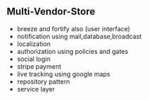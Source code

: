 ## Multi-Vendor-Store


+ breeze and fortify also (user interface)
+ notification using mail,database,broadcast
+ localization
+ authorization using policies and gates
+ social login 
+ stripe payment
+ live tracking using google maps
+ repository pattern
+ service layer
